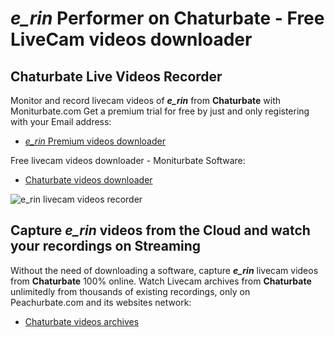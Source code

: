 # _e_rin_ Performer on Chaturbate - Free LiveCam videos downloader

## Chaturbate Live Videos Recorder

Monitor and record livecam videos of **_e_rin_** from **Chaturbate** with Moniturbate.com
Get a premium trial for free by just and only registering with your Email address:
* [_e_rin_ Premium videos downloader](https://moniturbate.com/request-demo-licence-key.html)

Free livecam videos downloader - Moniturbate Software:
* [Chaturbate videos downloader](https://moniturbate.com/moniturbate-download-software.html)

![_e_rin_ livecam videos recorder](https://peachurnet.com/templates/moniturbate-software.png)


## Capture _e_rin_ videos from the Cloud and watch your recordings on Streaming

Without the need of downloading a software, capture **_e_rin_** livecam videos from **Chaturbate** 100% online.
Watch Livecam archives from **Chaturbate** unlimitedly from thousands of existing recordings, only on Peachurbate.com and its websites network:
* [Chaturbate videos archives](https://peachurnet.com/)